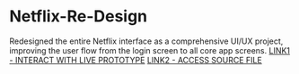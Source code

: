 # Netflix-Re-Design
Redesigned the entire Netflix interface as a comprehensive UI/UX project, improving the user flow from the login screen to all core app screens.
[LINK1 - INTERACT WITH LIVE PROTOTYPE](https://www.figma.com/proto/Yf2LvCmjsTSKD1eugFZFlG/Netflix?page-id=1%3A2&node-id=39-5&viewport=134%2C159%2C0.07&t=H8MEEA9ZnmtuoS4Z-1&scaling=scale-down&content-scaling=fixed&starting-point-node-id=39%3A5)
[LINK2 - ACCESS SOURCE FILE](https://www.figma.com/design/Yf2LvCmjsTSKD1eugFZFlG/Netflix?m=auto&t=6L3kHOXIx70ZvlQE-1)

